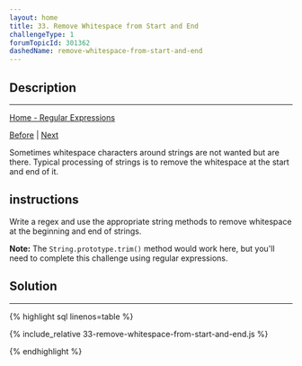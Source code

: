 ```yaml
---
layout: home
title: 33. Remove Whitespace from Start and End
challengeType: 1
forumTopicId: 301362
dashedName: remove-whitespace-from-start-and-end
---
```


<div class="row">
<div class="columnStmt" markdown="1">

## Description
------

[Home - Regular Expressions](../regular-expressions/README.md)

[Before](./32-use-capture-groups-to-search-and-replace.md)  | [Next](./01-using-the-test-method.md) 

Sometimes whitespace characters around strings are not wanted but are there. Typical processing of strings is to remove the whitespace at the start and end of it.

## instructions 

Write a regex and use the appropriate string methods to remove whitespace at the beginning and end of strings.

**Note:** The `String.prototype.trim()` method would work here, but you'll need to complete this challenge using regular expressions.

</div>
<div class="columnSol" markdown="1">

## Solution
------

{% highlight sql linenos=table %}

{% include_relative 33-remove-whitespace-from-start-and-end.js %}

{% endhighlight %}

</div>
</div>